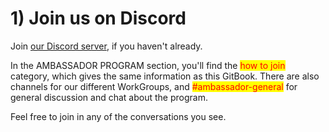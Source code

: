 # 1) Join us on Discord

Join [our Discord server](https://discord.gg/snet), if you haven't already.

In the AMBASSADOR PROGRAM section, you'll find the <mark style="color:red;">how to join</mark> category, which gives the same information as this GitBook. There are also channels for our different WorkGroups, and <mark style="color:red;">#ambassador-general</mark> for general discussion and chat about the program.&#x20;

Feel free to join in any of the conversations you see.
